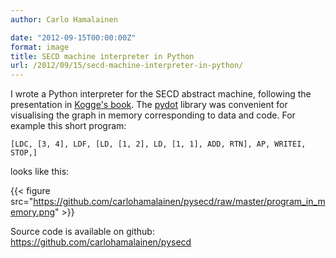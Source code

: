 ```yaml
---
author: Carlo Hamalainen

date: "2012-09-15T00:00:00Z"
format: image
title: SECD machine interpreter in Python
url: /2012/09/15/secd-machine-interpreter-in-python/
---
```

I wrote a Python interpreter for the SECD abstract machine, following the presentation in [Kogge's book](/2012/08/15/kogges-the-architecture-of-symbolic-computers-1991/). The [pydot](http://code.google.com/p/pydot/) library was convenient for visualising the graph in memory corresponding to data and code. For example this short program: 

    [LDC, [3, 4], LDF, [LD, [1, 2], LD, [1, 1], ADD, RTN], AP, WRITEI, STOP,]

looks like this: 

{{< figure src="https://github.com/carlohamalainen/pysecd/raw/master/program_in_memory.png" >}}

Source code is available on github: <https://github.com/carlohamalainen/pysecd>
